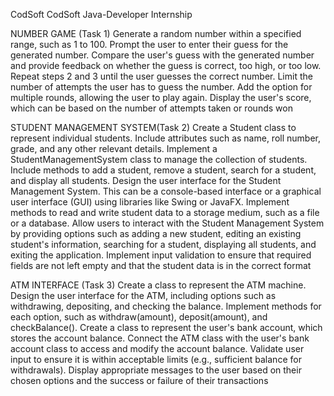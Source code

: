 CodSoft
CodSoft Java-Developer Internship

NUMBER GAME (Task 1)
Generate a random number within a specified range, such as 1 to 100.
Prompt the user to enter their guess for the generated number.
Compare the user's guess with the generated number and provide feedback on whether the guess is correct, too high, or too low.
Repeat steps 2 and 3 until the user guesses the correct number.
Limit the number of attempts the user has to guess the number.
Add the option for multiple rounds, allowing the user to play again.
Display the user's score, which can be based on the number of attempts taken or rounds won

STUDENT MANAGEMENT SYSTEM(Task 2)
Create a Student class to represent individual students. Include attributes such as name, roll
number, grade, and any other relevant details.
Implement a StudentManagementSystem class to manage the collection of students. Include
methods to add a student, remove a student, search for a student, and display all students.
Design the user interface for the Student Management System. This can be a console-based
interface or a graphical user interface (GUI) using libraries like Swing or JavaFX.
Implement methods to read and write student data to a storage medium, such as a file or a
database.
Allow users to interact with the Student Management System by providing options such as
adding a new student, editing an existing student's information, searching for a student, displaying all
students, and exiting the application.
Implement input validation to ensure that required fields are not left empty and that the student
data is in the correct format

ATM INTERFACE (Task 3)
Create a class to represent the ATM machine.
Design the user interface for the ATM, including options such as withdrawing, depositing, and checking the balance.
Implement methods for each option, such as withdraw(amount), deposit(amount), and checkBalance().
Create a class to represent the user's bank account, which stores the account balance.
Connect the ATM class with the user's bank account class to access and modify the account balance.
Validate user input to ensure it is within acceptable limits (e.g., sufficient balance for withdrawals).
Display appropriate messages to the user based on their chosen options and the success or failure of their transactions
